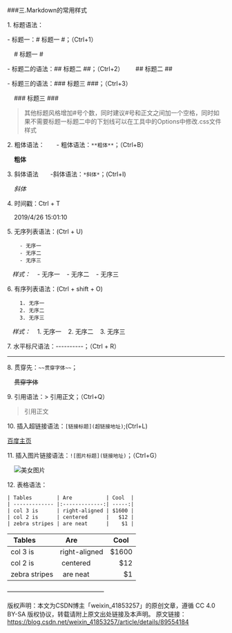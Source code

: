 
###三.Markdown的常用样式

1. 标题语法：

- 标题一：# 标题一 #；（Ctrl+1）

    # 标题一 #

- 标题二的语法：## 标题二 ##；（Ctrl+2）
 
    ## 标题二 ##

- 标题三的语法：### 标题三 ###；（Ctrl+3）

    ### 标题三 ###

> 其他标题风格增加#号个数，同时建议#号和正文之间加一个空格，同时如果不需要标题一标题二中的下划线可以在工具中的Options中修改.css文件样式

2. 粗体语法：
 
    - 粗体语法：`**粗体**`；（Ctrl+B）

    **粗体**

3. 斜体语法
 
    -斜体语法：`*斜体*`；(Ctrl+I)

    *斜体* 

4. 时间戳：Ctrl + T

    2019/4/26 15:01:10 

5. 无序列表语法：(Ctrl + U)

```csv 
    - 无序一
    - 无序二
    - 无序三
```

   *样式：*
   - 无序一
   - 无序二
   - 无序三

6. 有序列表语法：(Ctrl + shift + O)

```csv 
    1. 无序一
    2. 无序二
    3. 无序三
```

   *样式：*
   1. 无序一
   2. 无序二
   3. 无序三

7. 水平标尺语法：----------；（Ctrl + R）

----------

8. 贯穿先：`~~贯穿字体~~`；

    ~~贯穿字体~~

9. 引用语法：> 引用正文；（Ctrl+Q）

> 引用正文

10. 插入超链接语法：`[链接标题](超链接地址)`;(Ctrl+L)

[百度主页](http://www.baidu.com "百度主页")

11. 插入图片链接语法：`![图片标题](链接地址)`；（Ctrl+G）

    ![美女图片](https://www.yaojiuqq.com/QQ/allimg/130116/1-130116222426.jpg)


12. 表格语法：
```txt
| Tables        | Are           | Cool  |
| ------------- |:-------------:| -----:|
| col 3 is      | right-aligned | $1600 |
| col 2 is      | centered      |   $12 |
| zebra stripes | are neat      |    $1 |
```

| Tables        | Are           | Cool  |
| ------------- |:-------------:| -----:|
| col 3 is      | right-aligned | $1600 |
| col 2 is      | centered      |   $12 |
| zebra stripes | are neat      |    $1 |



————————————————

版权声明：本文为CSDN博主「weixin_41853257」的原创文章，遵循 CC 4.0 BY-SA 版权协议，转载请附上原文出处链接及本声明。
原文链接：https://blog.csdn.net/weixin_41853257/article/details/89554184